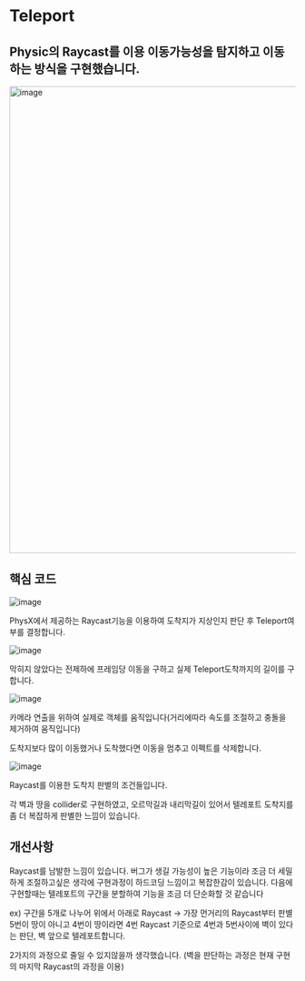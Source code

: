 # Teleport

## Physic의 Raycast를 이용 이동가능성을 탐지하고 이동하는 방식을 구현했습니다.

<img width="821" alt="image" src="https://github.com/KimDaeMins/Portfolio/assets/68540137/a9f14560-8ebc-47d9-bb6d-1da0984e44f2">

## 핵심 코드

![image](https://github.com/KimDaeMins/Portfolio/assets/68540137/6bfba503-b93b-48f3-898d-11212e68de51)

PhysX에서 제공하는 Raycast기능을 이용하여 도착지가 지상인지 판단 후 Teleport여부를 결정합니다.

![image](https://github.com/KimDaeMins/Portfolio/assets/68540137/9543b6af-f949-4b2f-b9eb-e9d5b6e095fc)

막히지 않았다는 전제하에 프레임당 이동을 구하고 실제 Teleport도착까지의 길이를 구합니다.

![image](https://github.com/KimDaeMins/Portfolio/assets/68540137/d315ce61-de4d-444d-896b-51805fd1e953)

카메라 연출을 위하여 실제로 객체를 움직입니다(거리에따라 속도를 조절하고 충돌을 제거하여 움직입니다)

도착지보다 많이 이동했거나 도착했다면 이동을 멈추고 이펙트를 삭제합니다.

![image](https://github.com/KimDaeMins/Portfolio/assets/68540137/e77f49aa-e6d0-4780-85d1-5abc4828e8cc)

Raycast를 이용한 도착지 판별의 조건들입니다. 

각 벽과 땅을 collider로 구현하였고, 오르막길과 내리막길이 있어서 텔레포트 도착지를 좀 더 복잡하게 판별한 느낌이 있습니다.


## 개선사항

   Raycast를 남발한 느낌이 있습니다. 버그가 생길 가능성이 높은 기능이라 조금 더 세밀하게 조절하고싶은 생각에 구현과정이 하드코딩 느낌이고 복잡한감이 있습니다. 다음에 구현할때는 텔레포트의 구간을 분할하여 기능을 조금 더 단순화할 것 같습니다

   ex) 구간을 5개로 나누어 위에서 아래로 Raycast -> 가장 먼거리의 Raycast부터 판별 
   5번이 땅이 아니고 4번이 땅이라면 4번 Raycast 기준으로 4번과 5번사이에 벽이 있다는 판단, 벽 앞으로 텔레포트합니다.

   2가지의 과정으로 줄일 수 있지않을까 생각했습니다. (벽을 판단하는 과정은 현재 구현의 마지막 Raycast의 과정을 이용)
  
